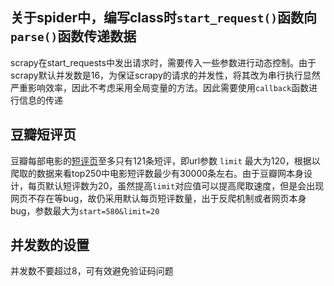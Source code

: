 ## 关于spider中，编写class时`start_request()`函数向`parse()`函数传递数据
scrapy在start_requests中发出请求时，需要传入一些参数进行动态控制。由于scrapy默认并发数是16，为保证scrapy的请求的并发性，将其改为串行执行显然严重影响效率，因此不考虑采用全局变量的方法。因此需要使用`callback`函数进行信息的传递

## 豆瓣短评页
豆瓣每部电影的[短评页](https://movie.douban.com/subject/1291546/comments?start=0&limit=121&status=P&sort=new_score)至多只有121条短评，即url参数 `limit` 最大为120，根据以爬取的数据来看top250中电影短评数最少有30000条左右。由于豆瓣网本身设计，每页默认短评数为20，虽然提高`limit`对应值可以提高爬取速度，但是会出现网页不存在等bug，故仍采用默认每页短评数量，出于反爬机制或者网页本身bug，参数最大为`start=580&limit=20`

## 并发数的设置
并发数不要超过8，可有效避免验证码问题
